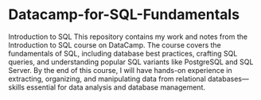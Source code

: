 # Datacamp-for-SQL-Fundamentals
Introduction to SQL
This repository contains my work and notes from the Introduction to SQL course on DataCamp. The course covers the fundamentals of SQL, including database best practices, crafting SQL queries, and understanding popular SQL variants like PostgreSQL and SQL Server.
By the end of this course, I will have hands-on experience in extracting, organizing, and manipulating data from relational databases—skills essential for data analysis and database management.

